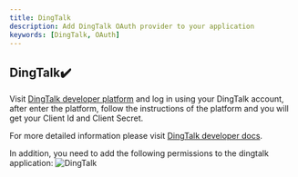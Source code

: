 ```yaml
---
title: DingTalk
description: Add DingTalk OAuth provider to your application
keywords: [DingTalk, OAuth]
---
```


## DingTalk:heavy_check_mark:

Visit [DingTalk developer platform](https://open-dev.dingtalk.com/?spm=ding_open_doc.document.0.0.140a645fxfAUAE#/loginMan) and log in using your DingTalk account, after enter the platform, follow the instructions of the platform and you will get your Client Id and Client Secret.

For more detailed information please visit [DingTalk developer docs](https://open.dingtalk.com/document/orgapp-server/tutorial-obtaining-user-personal-information).

In addition, you need to add the following permissions to the dingtalk application:
![DingTalk](/img/providers/OAuth/dingtalkpermission.png)